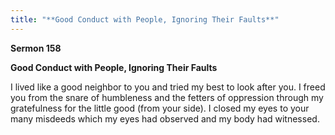 ```yaml
---
title: "**Good Conduct with People, Ignoring Their Faults**" 
---
```

**Sermon 158**

**Good Conduct with People, Ignoring Their Faults**

<a id="page581"></a>I lived like a good neighbor to you and tried my best to look after you\. I freed you from the snare of humbleness and the fetters of oppression through my gratefulness for the little good \(from your side\)\. I closed my eyes to your many misdeeds which my eyes had observed and my body had witnessed\.

